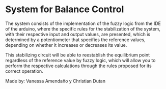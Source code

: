 # System for Balance Control

The system consists of the implementation of the fuzzy logic from the IDE of the arduino, where the specific rules for the stabilization of the system, with their respective input and output values, are presented, which is determined by a potentiometer that specifies the reference values, depending on whether it increases or decreases its value.

This stabilizing circuit will be able to reestablish the equilibrium point regardless of the reference value by fuzzy logic, which will allow you to perform the respective calculations through the rules proposed for its correct operation.

Made by: Vanessa Amendaño y Christian Dutan
